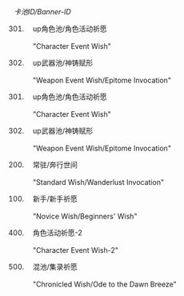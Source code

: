 *卡池ID/Banner-ID*
<br/>

<ol>
    <li value="301">
    &emsp;up角色池/角色活动祈愿<br><br>
    &emsp;"Character Event Wish"
    </li>
</ol/>

<ol>
    <li value="302">
    &emsp;up武器池/神铸赋形<br><br>
    &emsp;"Weapon Event Wish/Epitome Invocation"
    </li>
</ol>

<ol>
    <li value="301">
    &emsp;up角色池/角色活动祈愿<br><br>
    &emsp;"Character Event Wish"
    </li>
</ol>

<ol>
    <li value="302">
    &emsp;up武器池/神铸赋形<br><br>
    &emsp;"Weapon Event Wish/Epitome Invocation"
    </li>
</ol>

<ol>
    <li value="200">
    &emsp;常驻/奔行世间<br><br>
    &emsp;"Standard Wish/Wanderlust Invocation"
    </li>
</ol>

<ol>
    <li value="100">
    &emsp;新手/新手祈愿<br><br>
    &emsp;"Novice Wish/Beginners' Wish"
    </li>
</ol>

<ol>
    <li value="400">
    &emsp;角色活动祈愿-2<br><br>
    &emsp;"Character Event Wish-2"
    </li>
</ol>

<ol>
    <li value="500">
    &emsp;混池/集录祈愿<br><br>
    &emsp;"Chronicled Wish/Ode to the Dawn Breeze"
    </li>
</ol>
